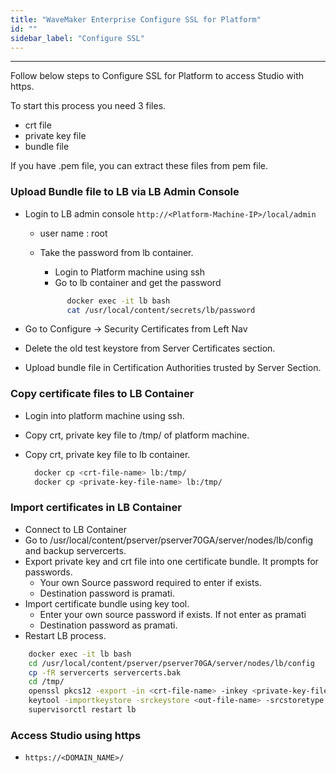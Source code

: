 ```yaml
---
title: "WaveMaker Enterprise Configure SSL for Platform"
id: ""
sidebar_label: "Configure SSL"
---
```

---

Follow below steps to Configure SSL for Platform to access Studio with https.

To start this process you need 3 files.

- crt file
- private key file
- bundle file

If you have .pem file, you can extract these files from pem file.


### Upload Bundle file to LB via LB Admin Console

- Login to LB admin console `http://<Platform-Machine-IP>/local/admin`
  - user name : root
  - Take the password from lb container.
    - Login to Platform machine using ssh
    - Go to lb container and get the password

    ```bash
          docker exec -it lb bash
          cat /usr/local/content/secrets/lb/password
    ```

- Go to Configure -> Security Certificates from Left Nav
- Delete the old test keystore from Server Certificates section.
- Upload bundle file in Certification Authorities trusted by Server Section.


### Copy certificate files to LB Container

- Login into platform machine using ssh.
- Copy crt, private key file to /tmp/ of platform machine.
- Copy  crt, private key file to lb container.
  
  ```bash
    docker cp <crt-file-name> lb:/tmp/
    docker cp <private-key-file-name> lb:/tmp/
   ```

### Import certificates in LB Container

- Connect to LB Container
- Go to /usr/local/content/pserver/pserver70GA/server/nodes/lb/config and backup servercerts.
- Export private key and crt file into one certificate bundle. It prompts for passwords.
  - Your own Source password required to enter if exists.
  - Destination password is pramati.
- Import certificate bundle using key tool.
  - Enter your own source password if exists. If not enter as pramati
  - Destination password as pramati.
- Restart LB process.

```bash
    docker exec -it lb bash
    cd /usr/local/content/pserver/pserver70GA/server/nodes/lb/config
    cp -fR servercerts servercerts.bak
    cd /tmp/
    openssl pkcs12 -export -in <crt-file-name> -inkey <private-key-file-name> -out <out-file-name>.out -name <bundle-alias>
    keytool -importkeystore -srckeystore <out-file-name> -srcstoretype PKCS12 -destkeystore /usr/local/content/pserver/pserver70GA/server/nodes/lb/config/servercerts -alias <bundle-alias>
    supervisorctl restart lb
   ```

### Access Studio using https

- ```https://<DOMAIN_NAME>/```
